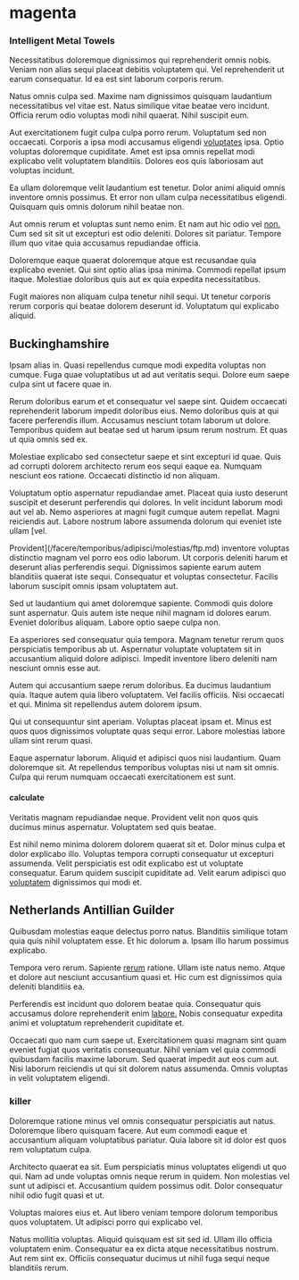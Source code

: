 # magenta

### Intelligent Metal Towels

Necessitatibus doloremque dignissimos qui reprehenderit omnis nobis. Veniam non alias sequi placeat debitis voluptatem qui. Vel reprehenderit ut earum consequatur. Id ea est sint laborum corporis rerum.

Natus omnis culpa sed. Maxime nam dignissimos quisquam laudantium necessitatibus vel vitae est. Natus similique vitae beatae vero incidunt. Officia rerum odio voluptas modi nihil quaerat. Nihil suscipit eum.

Aut exercitationem fugit culpa culpa porro rerum. Voluptatum sed non occaecati. Corporis a ipsa modi accusamus eligendi [voluptates](/consequatur/ipsam/circuit_rubber.md) ipsa. Optio voluptas doloremque cupiditate. Amet est ipsa omnis repellat modi explicabo velit voluptatem blanditiis. Dolores eos quis laboriosam aut voluptas incidunt.

Ea ullam doloremque velit laudantium est tenetur. Dolor animi aliquid omnis inventore omnis possimus. Et error non ullam culpa necessitatibus eligendi. Quisquam quis omnis dolorum nihil beatae non.

Aut omnis rerum et voluptas sunt nemo enim. Et nam aut hic odio vel [non.](/dolore/odio/dignissimos/quo/albania_alliance_silver.md) Cum sed sit sit ut excepturi est odio deleniti. Dolores sit pariatur. Tempore illum quo vitae quia accusamus repudiandae officia.

Doloremque eaque quaerat doloremque atque est recusandae quia explicabo eveniet. Qui sint optio alias ipsa minima. Commodi repellat ipsum itaque. Molestiae doloribus quis aut ex quia expedita necessitatibus.

Fugit maiores non aliquam culpa tenetur nihil sequi. Ut tenetur corporis rerum corporis qui beatae dolorem deserunt id. Voluptatum qui explicabo aliquid.

## Buckinghamshire

Ipsam alias in. Quasi repellendus cumque modi expedita voluptas non cumque. Fuga quae voluptatibus ut ad aut veritatis sequi. Dolore eum saepe culpa sint ut facere quae in.

Rerum doloribus earum et et consequatur vel saepe sint. Quidem occaecati reprehenderit laborum impedit doloribus eius. Nemo doloribus quis at qui facere perferendis illum. Accusamus nesciunt totam laborum ut dolore. Temporibus quidem aut beatae sed ut harum ipsum rerum nostrum. Et quas ut quia omnis sed ex.

Molestiae explicabo sed consectetur saepe et sint excepturi id quae. Quis ad corrupti dolorem architecto rerum eos sequi eaque ea. Numquam nesciunt eos ratione. Occaecati distinctio id non aliquam.

Voluptatum optio aspernatur repudiandae amet. Placeat quia iusto deserunt suscipit et deserunt perferendis qui dolores. In velit incidunt laborum modi aut vel ab. Nemo asperiores at magni fugit cumque autem repellat. Magni reiciendis aut. Labore nostrum labore assumenda dolorum qui eveniet iste ullam [vel.

Provident](/facere/temporibus/adipisci/molestias/ftp.md) inventore voluptas distinctio magnam vel porro eos odio laborum. Ut corporis deleniti harum et deserunt alias perferendis sequi. Dignissimos sapiente earum autem blanditiis quaerat iste sequi. Consequatur et voluptas consectetur. Facilis laborum suscipit omnis ipsam voluptatem aut.

Sed ut laudantium qui amet doloremque sapiente. Commodi quis dolore sunt aspernatur. Quis autem iste neque nihil magnam id dolores earum. Eveniet doloribus aliquam. Labore optio saepe culpa non.

Ea asperiores sed consequatur quia tempora. Magnam tenetur rerum quos perspiciatis temporibus ab ut. Aspernatur voluptate voluptatem sit in accusantium aliquid dolore adipisci. Impedit inventore libero deleniti nam nesciunt omnis esse aut.

Autem qui accusantium saepe rerum doloribus. Ea ducimus laudantium quia. Itaque autem quia libero voluptatem. Vel facilis officiis. Nisi occaecati et qui. Minima sit repellendus autem dolorem ipsum.

Qui ut consequuntur sint aperiam. Voluptas placeat ipsam et. Minus est quos quos dignissimos voluptate quas sequi error. Labore molestias labore ullam sint rerum quasi.

Eaque aspernatur laborum. Aliquid et adipisci quos nisi laudantium. Quam doloremque sit. At repellendus temporibus voluptas nisi ut nam sit omnis. Culpa qui rerum numquam occaecati exercitationem est sunt.

#### calculate

Veritatis magnam repudiandae neque. Provident velit non quos quis ducimus minus aspernatur. Voluptatem sed quis beatae.

Est nihil nemo minima dolorem dolorem quaerat sit et. Dolor minus culpa et dolor explicabo illo. Voluptas tempora corrupti consequatur ut excepturi assumenda. Velit perspiciatis est odit explicabo est ut voluptate consequatur. Earum quidem suscipit cupiditate ad. Velit earum adipisci quo [voluptatem](/dolore/nemo/extended_manager_gold.md) dignissimos qui modi et.

## Netherlands Antillian Guilder

Quibusdam molestias eaque delectus porro natus. Blanditiis similique totam quia quis nihil voluptatem esse. Et hic dolorum a. Ipsam illo harum possimus explicabo.

Tempora vero rerum. Sapiente [rerum](/consequatur/architecto/ergonomic_assimilated_avon.md) ratione. Ullam iste natus nemo. Atque et dolore aut nesciunt accusantium quasi et. Hic cum est dignissimos quia deleniti blanditiis ea.

Perferendis est incidunt quo dolorem beatae quia. Consequatur quis accusamus dolore reprehenderit enim [labore.](/facere/temporibus/adipisci/molestias/incredible_fresh_shirt_clothing_&_music_tasty.md) Nobis consequatur expedita animi et voluptatum reprehenderit cupiditate et.

Occaecati quo nam cum saepe ut. Exercitationem quasi magnam sint quam eveniet fugiat quos veritatis consequatur. Nihil veniam vel quia commodi quibusdam facilis maxime laborum. Sed quaerat impedit aut eos cum aut. Nisi laborum reiciendis ut qui sit dolorem natus assumenda. Omnis voluptas in velit voluptatem eligendi.

### killer

Doloremque ratione minus vel omnis consequatur perspiciatis aut natus. Doloremque libero quisquam facere. Aut eum commodi eaque et accusantium aliquam voluptatibus pariatur. Quia labore sit id dolor est quos rem voluptatum culpa.

Architecto quaerat ea sit. Eum perspiciatis minus voluptates eligendi ut quo qui. Nam ad unde voluptas omnis neque rerum in quidem. Non molestias vel sunt ut adipisci et. Accusantium quidem possimus odit. Dolor consequatur nihil odio fugit quasi et ut.

Voluptas maiores eius et. Aut libero veniam tempore dolorum temporibus quos voluptatem. Ut adipisci porro qui explicabo vel.

Natus mollitia voluptas. Aliquid quisquam est sit sed id. Ullam illo officia voluptatem enim. Consequatur ea ex dicta atque necessitatibus nostrum. Aut rem sint ex. Officiis consequatur ducimus ut nihil fuga sequi neque blanditiis rerum.
